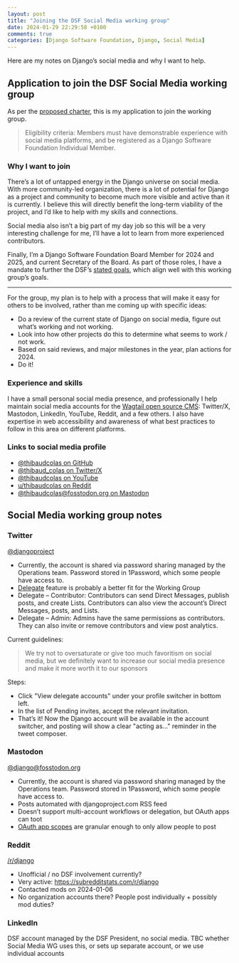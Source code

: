```yaml
---
layout: post
title: "Joining the DSF Social Media working group"
date: 2024-01-29 22:29:58 +0100
comments: true
categories: [Django Software Foundation, Django, Social Media]
---
```


Here are my notes on Django’s social media and why I want to help.

<!-- more -->

## Application to join the DSF Social Media working group

As per the [proposed charter](https://github.com/django/dsf-working-groups/pull/6), this is my application to join the working group.

> Eligibility criteria: Members must have demonstrable experience with social media platforms, and be registered as a Django Software Foundation Individual Member.

### Why I want to join

There’s a lot of untapped energy in the Django universe on social media.
With more community-led organization, there is a lot of potential for Django as a project and community to become much more visible and active than it is currently.
I believe this will directly benefit the long-term viability of the project, and I’d like to help with my skills and connections.

Social media also isn’t a big part of my day job so this will be a very interesting challenge for me, I’ll have a lot to learn from more experienced contributors.

Finally, I’m a Django Software Foundation Board Member for 2024 and 2025, and current Secretary of the Board.
As part of those roles, I have a mandate to further the DSF’s [stated goals](https://www.djangoproject.com/foundation/), which align well with this working group’s goals.

---

For the group, my plan is to help with a process that will make it easy for others to be involved, rather than me coming up with specific ideas:

- Do a review of the current state of Django on social media, figure out what’s working and not working.
- Look into how other projects do this to determine what seems to work / not work.
- Based on said reviews, and major milestones in the year, plan actions for 2024.
- Do it!

### Experience and skills

I have a small personal social media presence, and professionally I help maintain social media accounts for the [Wagtail open source CMS](https://github.com/wagtail/wagtail): Twitter/X, Mastodon, LinkedIn, YouTube, Reddit, and a few others.
I also have expertise in web accessibility and awareness of what best practices to follow in this area on different platforms.

### Links to social media profile

- [@thibaudcolas on GitHub](https://github.com/thibaudcolas)
- [@thibaud_colas on Twitter/X](https://x.com/thibaud_colas)
- [@thibaudcolas on YouTube](https://www.youtube.com/@thibaudcolas)
- [u/thibaudcolas on Reddit](https://www.reddit.com/user/thibaudcolas/)
- [@thibaudcolas@fosstodon.org on Mastodon](https://fosstodon.org/@thibaudcolas)

## Social Media working group notes

### Twitter

[@djangoproject](https://twitter.com/djangoproject)

- Currently, the account is shared via password sharing managed by the Operations team. Password stored in 1Password, which some people have access to.
- [Delegate](https://help.twitter.com/en/managing-your-account/how-to-use-the-delegate-feature) feature is probably a better fit for the Working Group
- Delegate – Contributor: Contributors can send Direct Messages, publish posts, and create Lists. Contributors can also view the account’s Direct Messages, posts, and Lists.
- Delegate – Admin: Admins have the same permissions as contributors. They can also invite or remove contributors and view post analytics.

Current guidelines:

> We try not to oversaturate or give too much favoritism on social media, but we definitely want to increase our social media presence and make it more worth it to our sponsors

Steps:

- Click "View delegate accounts" under your profile switcher in bottom left.
- In the list of Pending invites, accept the relevant invitation.
- That’s it! Now the Django account will be available in the account switcher, and posting will show a clear "acting as…" reminder in the tweet composer.

### Mastodon

[@django@fosstodon.org](https://fosstodon.org/@django)

- Currently, the account is shared via password sharing managed by the Operations team. Password stored in 1Password, which some people have access to.
- Posts automated with djangoproject.com RSS feed
- Doesn’t support multi-account workflows or delegation, but OAuth apps can toot
- [OAuth app scopes](https://docs.joinmastodon.org/api/oauth-scopes/) are granular enough to only allow people to post

### Reddit

[/r/django](https://www.reddit.com/r/django/)

- Unofficial / no DSF involvement currently?
- Very active: https://subredditstats.com/r/django
- Contacted mods on 2024-01-06
- No organization accounts there? People post individually + possibly mod duties?

### LinkedIn

DSF account managed by the DSF President, no social media. TBC whether Social Media WG uses this, or sets up separate account, or we use individual accounts
